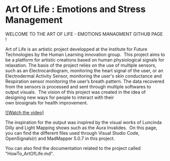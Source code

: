 # Art Of Life : Emotions and Stress Management

WELCOME TO THE ART OF LIFE - EMOTIONS MANAGMENT GITHUB PAGE ! 

Art of Life is an artistic project developped at the Institute for Future Technologies by the Human Learning innovation group.  This project aims to be a platform for artistic creations based on human physiological signals for relaxation. The basis of the project relies on the use of multiple sensors, such as an Electrocardiogram, monitoring the heart signal of the user, or an Electrodermal Activity Sensor, monitoring the user's skin conductance and Respiration sensor monitoring the user’s breath pattern. 
The data recovered from the sensors is processed and sent through multiple softwares to output visuals.  The vision of this project was created in the idea of designing new ways for people to interact with their own biosignals for health improvement. 

[![Watch the video]]([https://youtu.be/T-D1KVIuvjA](https://youtu.be/Bofrz8hZixA))

The inspiration for the output was inspired by the visual works of Luncinda Dilly and Light Mapping shows such as the Aura Invalides.  On this page, you can find the different files used through Visual Studio Code, OpenSignals(r) and MadMapper 5.0.7 in this project.

You can also find the documentation related to the project called "HowTo_ArtOfLife.md".
